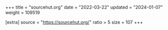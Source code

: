 +++
title = "sourcehut.org"
date = "2022-03-22"
updated = "2024-01-07"
weight = 109519

[extra]
source = "https://sourcehut.org/"
ratio = 5
size = 107
+++
